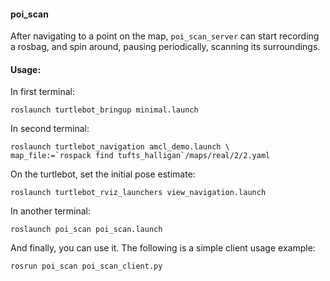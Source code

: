 #### poi_scan

After navigating to a point on the map, `poi_scan_server` can start recording a rosbag, and spin around, pausing periodically, scanning its surroundings.

#### Usage:

 In first terminal:

    roslaunch turtlebot_bringup minimal.launch

 In second terminal:

    roslaunch turtlebot_navigation amcl_demo.launch \
    map_file:=`rospack find tufts_halligan`/maps/real/2/2.yaml

 On the turtlebot, set the initial pose estimate:

    roslaunch turtlebot_rviz_launchers view_navigation.launch

 In another terminal:

    roslaunch poi_scan poi_scan.launch

 And finally, you can use it. The following is a simple client usage example:

    rosrun poi_scan poi_scan_client.py

